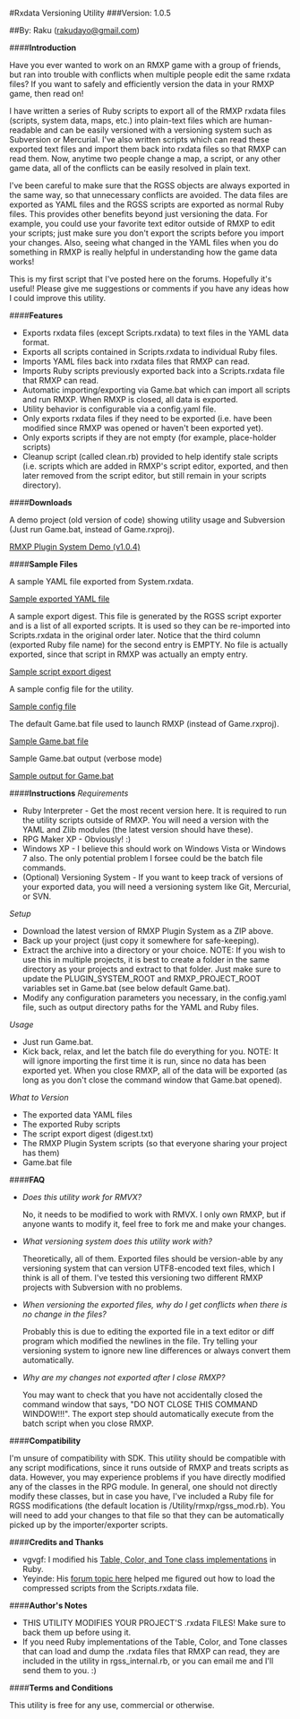 #Rxdata Versioning Utility
###Version: 1.0.5

##By: Raku (rakudayo@gmail.com)

####**Introduction**

Have you ever wanted to work on an RMXP game with a group of friends, but ran into trouble with conflicts when multiple people edit the same rxdata files? If you want to safely and efficiently version the data in your RMXP game, then read on!

I have written a series of Ruby scripts to export all of the RMXP rxdata files (scripts, system data, maps, etc.) into plain-text files which are human-readable and can be easily versioned with a versioning system such as Subversion or Mercurial. I've also written scripts which can read these exported text files and import them back into rxdata files so that RMXP can read them. Now, anytime two people change a map, a script, or any other game data, all of the conflicts can be easily resolved in plain text.

I've been careful to make sure that the RGSS objects are always exported in the same way, so that unnecessary conflicts are avoided. The data files are exported as YAML files and the RGSS scripts are exported as normal Ruby files. This provides other benefits beyond just versioning the data. For example, you could use your favorite text editor outside of RMXP to edit your scripts; just make sure you don't export the scripts before you import your changes. Also, seeing what changed in the YAML files when you do something in RMXP is really helpful in understanding how the game data works!

This is my first script that I've posted here on the forums. Hopefully it's useful! Please give me suggestions or comments if you have any ideas how I could improve this utility.


####**Features**

* Exports rxdata files (except Scripts.rxdata) to text files in the YAML data format.
* Exports all scripts contained in Scripts.rxdata to individual Ruby files.
* Imports YAML files back into rxdata files that RMXP can read.
* Imports Ruby scripts previously exported back into a Scripts.rxdata file that RMXP can read.
* Automatic importing/exporting via Game.bat which can import all scripts and run RMXP. When RMXP is closed, all data is exported.
* Utility behavior is configurable via a config.yaml file.
* Only exports rxdata files if they need to be exported (i.e. have been modified since RMXP was opened or haven't been exported yet).
* Only exports scripts if they are not empty (for example, place-holder scripts)
* Cleanup script (called clean.rb) provided to help identify stale scripts (i.e. scripts which are added in RMXP's script editor, exported, and then later removed from the script editor, but still remain in your scripts directory).


####**Downloads**

A demo project (old version of code) showing utility usage and Subversion (Just run Game.bat, instead of Game.rxproj).

[RMXP Plugin System Demo (v1.0.4)](https://docs.google.com/viewer?a=v&pid=explorer&chrome=true&srcid=0B3Y-YsSmakHrMDBkYTNjY2YtNzI5NS00ZGUyLThkNzQtNGI0OGQxMzU3NTFh&hl=en)


####**Sample Files**

A sample YAML file exported from System.rxdata.

[Sample exported YAML file](https://gist.github.com/1289747)

A sample export digest. This file is generated by the RGSS script exporter and is a list of all exported scripts. It is used so they can be re-imported into Scripts.rxdata in the original order later. Notice that the third column (exported Ruby file name) for the second entry is EMPTY. No file is actually exported, since that script in RMXP was actually an empty entry.

[Sample script export digest](https://gist.github.com/1289755)

A sample config file for the utility.

[Sample config file](https://gist.github.com/1289767)

The default Game.bat file used to launch RMXP (instead of Game.rxproj).

[Sample Game.bat file](https://gist.github.com/1289779)

Sample Game.bat output (verbose mode)

[Sample output for Game.bat](https://gist.github.com/1289787)


####**Instructions**
_Requirements_

* Ruby Interpreter - Get the most recent version here. It is required to run the utility scripts outside of RMXP. You will need a version with the YAML and Zlib modules (the latest version should have these).
* RPG Maker XP - Obviously! :)
* Windows XP - I believe this should work on Windows Vista or Windows 7 also. The only potential problem I forsee could be the batch file commands.
* (Optional) Versioning System - If you want to keep track of versions of your exported data, you will need a versioning system like Git, Mercurial, or SVN.

_Setup_

* Download the latest version of RMXP Plugin System as a ZIP above.
* Back up your project (just copy it somewhere for safe-keeping).
* Extract the archive into a directory or your choice. NOTE: If you wish to use this in multiple projects, it is best to create a folder in the same directory as your projects and extract to that folder. Just make sure to update the PLUGIN_SYSTEM_ROOT and RMXP_PROJECT_ROOT variables set in Game.bat (see below default Game.bat).
* Modify any configuration parameters you necessary, in the config.yaml file, such as output directory paths for the YAML and Ruby files.

_Usage_

* Just run Game.bat.
* Kick back, relax, and let the batch file do everything for you. NOTE: It will ignore importing the first time it is run, since no data has been exported yet. When you close RMXP, all of the data will be exported (as long as you don't close the command window that Game.bat opened).

_What to Version_

* The exported data YAML files
* The exported Ruby scripts
* The script export digest (digest.txt)
* The RMXP Plugin System scripts (so that everyone sharing your project has them)
* Game.bat file


####**FAQ**

* _Does this utility work for RMVX?_

    No, it needs to be modified to work with RMVX. I only own RMXP, but if 
    anyone wants to modify it, feel free to fork me and make your changes.

* _What versioning system does this utility work with?_

    Theoretically, all of them. Exported files should be version-able by any 
    versioning system that can version UTF8-encoded text files, which I think 
    is all of them. I've tested this versioning two different RMXP projects 
    with Subversion with no problems.

* _When versioning the exported files, why do I get conflicts when there is no change in the files?_

    Probably this is due to editing the exported file in a text editor or diff
    program which modified the newlines in the file. Try telling your 
    versioning system to ignore new line differences or always convert them 
    automatically.

* _Why are my changes not exported after I close RMXP?_

    You may want to check that you have not accidentally closed the command 
    window that says, "DO NOT CLOSE THIS COMMAND WINDOW!!!". The export step 
    should automatically execute from the batch script when you close RMXP.


####**Compatibility**

I'm unsure of compatibility with SDK.
This utility should be compatible with any script modifications, since it runs outside of RMXP and treats scripts as data. However, you may experience problems if you have directly modified any of the classes in the RPG module. In general, one should not directly modify these classes, but in case you have, I've included a Ruby file for RGSS modifications (the default location is /Utility/rmxp/rgss_mod.rb). You will need to add your changes to that file so that they can be automatically picked up by the importer/exporter scripts.


####**Credits and Thanks**

* vgvgf: I modified his [Table, Color, and Tone class implementations](http://www.hbgames.org/forums/viewtopic.php?t=49838) in Ruby.
* Yeyinde: His [forum topic here](http://www.hbgames.org/forums/viewtopic.php?f=11&t=21163) helped me figured out how to load the compressed scripts from the Scripts.rxdata file.


####**Author's Notes**

* THIS UTILITY MODIFIES YOUR PROJECT'S .rxdata FILES! Make sure to back them up before using it.
* If you need Ruby implementations of the Table, Color, and Tone classes that can load and dump the .rxdata files that RMXP can read, they are included in the utility in rgss_internal.rb, or you can email me and I'll send them to you. :)


####**Terms and Conditions**

This utility is free for any use, commercial or otherwise.